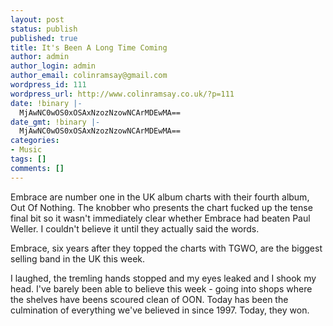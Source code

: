 ```yaml
---
layout: post
status: publish
published: true
title: It's Been A Long Time Coming
author: admin
author_login: admin
author_email: colinramsay@gmail.com
wordpress_id: 111
wordpress_url: http://www.colinramsay.co.uk/?p=111
date: !binary |-
  MjAwNC0wOS0xOSAxNzozNzowNCArMDEwMA==
date_gmt: !binary |-
  MjAwNC0wOS0xOSAxNzozNzowNCArMDEwMA==
categories:
- Music
tags: []
comments: []
---
```

<p>Embrace are number one in the UK album charts with their fourth album, Out Of Nothing. The knobber who presents the chart fucked up the tense final bit so it wasn't immediately clear whether Embrace had beaten Paul Weller. I couldn't believe it until they actually said the words.</p>
<p>Embrace, six years after they topped the charts with TGWO, are the biggest selling band in the UK this week. </p>
<p>I laughed, the tremling hands stopped and my eyes leaked and I shook my head. I've barely been able to believe this week - going into shops where the shelves have beens scoured clean of OON. Today has been the culmination of everything we've believed in since 1997. Today, they won.</p>
